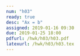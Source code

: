 ```yaml
---
num: "h03"
ready: true
desc: "Ax = b"
assigned: 2019-01-16 09:30
due: 2019-01-25 18:00
pdfurl: /hwk/h03/h03.pdf
latexurl: /hwk/h03/h03.tex
---
```

